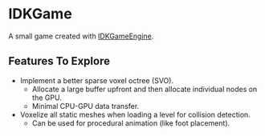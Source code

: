 # IDKGame

A small game created with [IDKGameEngine](https://github.com/mellic03/IDKGameEngine/).



## Features To Explore
- Implement a better sparse voxel octree (SVO).
    - Allocate a large buffer upfront and then allocate individual nodes on the GPU.
    - Minimal CPU-GPU data transfer.
- Voxelize all static meshes when loading a level for collision detection.
    - Can be used for procedural animation (like foot placement).

